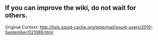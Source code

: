 If you can improve the wiki, do not wait for others.
----

Original Context:
http://lists.squid-cache.org/pipermail/squid-users/2019-September/021089.html
